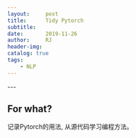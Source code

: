 ```yaml
---
layout:     post
title:      Tidy Pytorch
subtitle:   
date:       2019-11-26
author:     RJ
header-img: 
catalog: true
tags:
    - NLP
---
```

<p id = "build"></p>
---

## For what? 
记录Pytorch的用法, 从源代码学习编程方法。
